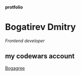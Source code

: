 **protfolio** 
# Bogatirev Dmitry 
*Frontend developer*

## my codewars account
[Bogagree](https://www.codewars.com/users/Bogagree)
